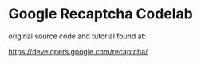# Google Recaptcha Codelab

original source code and tutorial found at:

https://developers.google.com/recaptcha/

